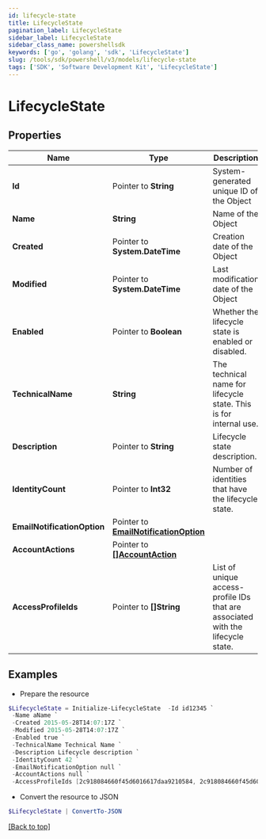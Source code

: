 ```yaml
---
id: lifecycle-state
title: LifecycleState
pagination_label: LifecycleState
sidebar_label: LifecycleState
sidebar_class_name: powershellsdk
keywords: ['go', 'golang', 'sdk', 'LifecycleState'] 
slug: /tools/sdk/powershell/v3/models/lifecycle-state
tags: ['SDK', 'Software Development Kit', 'LifecycleState']
---
```



# LifecycleState

## Properties

Name | Type | Description | Notes
------------ | ------------- | ------------- | -------------
**Id** |  Pointer to **String** | System-generated unique ID of the Object | [optional] [readonly] 
**Name** |  **String** | Name of the Object | 
**Created** |  Pointer to **System.DateTime** | Creation date of the Object | [optional] [readonly] 
**Modified** |  Pointer to **System.DateTime** | Last modification date of the Object | [optional] [readonly] 
**Enabled** |  Pointer to **Boolean** | Whether the lifecycle state is enabled or disabled. | [optional] 
**TechnicalName** |  **String** | The technical name for lifecycle state. This is for internal use. | 
**Description** |  Pointer to **String** | Lifecycle state description. | [optional] 
**IdentityCount** |  Pointer to **Int32** | Number of identities that have the lifecycle state. | [optional] [readonly] 
**EmailNotificationOption** |  Pointer to [**EmailNotificationOption**](email-notification-option) |  | [optional] 
**AccountActions** |  Pointer to [**[]AccountAction**](account-action) |  | [optional] 
**AccessProfileIds** |  Pointer to **[]String** | List of unique access-profile IDs that are associated with the lifecycle state. | [optional] 

## Examples

- Prepare the resource
```powershell
$LifecycleState = Initialize-LifecycleState  -Id id12345 `
 -Name aName `
 -Created 2015-05-28T14:07:17Z `
 -Modified 2015-05-28T14:07:17Z `
 -Enabled true `
 -TechnicalName Technical Name `
 -Description Lifecycle description `
 -IdentityCount 42 `
 -EmailNotificationOption null `
 -AccountActions null `
 -AccessProfileIds [2c918084660f45d6016617daa9210584, 2c918084660f45d6016617daa9210500]
```

- Convert the resource to JSON
```powershell
$LifecycleState | ConvertTo-JSON
```


[[Back to top]](#) 

